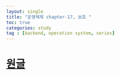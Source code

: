 ```yaml
---
layout: single
title: "운영체제 chapter-17, 보호 "
toc: true
categories: study
tag : [backend, operation system, series]
---
```


# [원글](https://gangfunction.github.io/study/nineth2/)